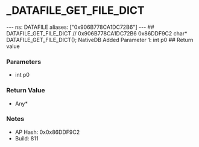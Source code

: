 # _DATAFILE_GET_FILE_DICT

--- ns: DATAFILE aliases: ["0x906B778CA1DC72B6"] --- ## DATAFILE_GET_FILE_DICT  // 0x906B778CA1DC72B6 0x86DDF9C2 char* DATAFILE_GET_FILE_DICT();  NativeDB Added Parameter 1: int p0  ## Return value

### Parameters
* int p0

### Return Value
* Any*

### Notes
* AP Hash: 0x0x86DDF9C2
* Build: 811

